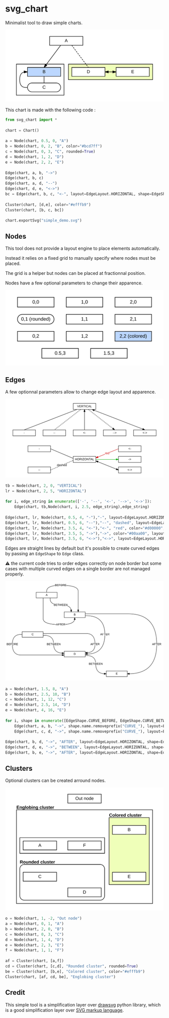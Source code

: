 # svg_chart

Minimalist tool to draw simple charts.

![Simple demo](simple_demo.svg)

This chart is made with the following code :

``` python
from svg_chart import *

chart = Chart()

a = Node(chart, 0.5, 0, "A")
b = Node(chart, 0, 2, "B", color="#bcd7ff")
c = Node(chart, 0, 3, "C", rounded=True)
d = Node(chart, 1, 2, "D")
e = Node(chart, 2, 2, "E")

Edge(chart, a, b, "->")
Edge(chart, b, c)
Edge(chart, a, d, "--")
Edge(chart, d, e, "<->")
bc = Edge(chart, b, c, "<-", layout=EdgeLayout.HORIZONTAL, shape=EdgeShape.CURVE_BEFORE)

Cluster(chart, [d,e], color="#efffb9")
Cluster(chart, [b, c, bc])

chart.exportSvg("simple_demo.svg")
```

## Nodes

This tool does not provide a layout engine to place elements automatically.

Instead it relies on a fixed grid to manually specify where nodes must be placed.

The grid is a helper but nodes can be placed at fractionnal position.

Nodes have a few optional parameters to change their apparence.

![Nodes](node_demo.svg)

## Edges

A few optionnal parameters allow to change edge layout and apparence.

![Edges](edge_demo.svg)

``` python
tb = Node(chart, 2, 0, "VERTICAL")
lr = Node(chart, 2, 5, "HORIZONTAL")

for i, edge_string in enumerate(['-', '--', '<-', '-->', '<->']):
    Edge(chart, tb,Node(chart, i, 2.5, edge_string),edge_string)

Edge(chart, lr, Node(chart, 0.5, 4, "-"),"-", layout=EdgeLayout.HORIZONTAL)
Edge(chart, lr, Node(chart, 0.5, 6, "--"),"--", "dashed", layout=EdgeLayout.HORIZONTAL)
Edge(chart, lr, Node(chart, 3.5, 4, "<-"),"<-", "red", color="#d00000", layout=EdgeLayout.HORIZONTAL)
Edge(chart, lr, Node(chart, 3.5, 5, "->"),"->", color="#00aa00", layout=EdgeLayout.HORIZONTAL)
Edge(chart, lr, Node(chart, 3.5, 6, "<->"),"<->", layout=EdgeLayout.HORIZONTAL)
```

Edges are straight lines by default but it's possible to create curved edges by passing an `EdgeShape` to `Edge` class.

:warning: the current code tries to order edges correctly on node border but some cases with multiple curved edges on a single border are not managed properly.

![Edges](curved_edge_demo.svg)

``` python
a = Node(chart, 1.5, 8, "A")
b = Node(chart, 2.5, 10, "B")
c = Node(chart, 1, 12, "C")
d = Node(chart, 2.5, 14, "D")
e = Node(chart, 4, 16, "E")

for i, shape in enumerate([EdgeShape.CURVE_BEFORE, EdgeShape.CURVE_BETWEEN, EdgeShape.CURVE_AFTER]):
    Edge(chart, a, b, "->", shape.name.removeprefix("CURVE_"), layout=EdgeLayout.VERTICAL, shape=shape)
    Edge(chart, c, d, "->", shape.name.removeprefix("CURVE_"), layout=EdgeLayout.HORIZONTAL, shape=shape)

Edge(chart, b, d, "->", "AFTER", layout=EdgeLayout.HORIZONTAL, shape=EdgeShape.CURVE_AFTER)
Edge(chart, d, e, "->", "BETWEEN", layout=EdgeLayout.HORIZONTAL, shape=EdgeShape.CURVE_BETWEEN)
Edge(chart, b, e, "->", "AFTER", layout=EdgeLayout.HORIZONTAL, shape=EdgeShape.CURVE_AFTER)
```

## Clusters

Optional clusters can be created arround nodes.

![Clusters](cluster_demo.svg)

``` python
o = Node(chart, 1, -2, "Out node")
a = Node(chart, 0, 1, "A")
b = Node(chart, 2, 0, "B")
c = Node(chart, 0, 3, "C")
d = Node(chart, 1, 4, "D")
e = Node(chart, 2, 3, "E")
f = Node(chart, 1, 1, "F")

af = Cluster(chart, [a,f])
cd = Cluster(chart, [c,d], "Rounded cluster", rounded=True)
be = Cluster(chart, [b,e], "Colored cluster", color="#efffb9")
Cluster(chart, [af, cd, be], "Englobing cluster")
```

## Credit

This simple tool is a simplification layer over [drawsvg](https://github.com/cduck/drawsvg) python library,
which is a good simplification layer over [SVG markup language](https://developer.mozilla.org/en-US/docs/Web/SVG).
